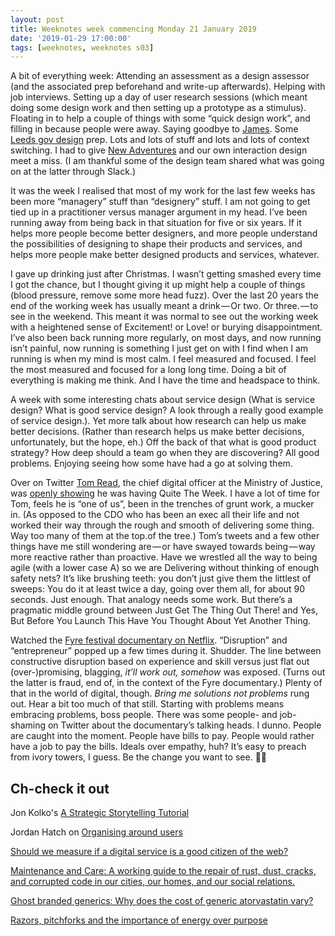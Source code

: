 ```yaml
---
layout: post
title: Weeknotes week commencing Monday 21 January 2019
date: '2019-01-29 17:00:00'
tags: [weeknotes, weeknotes s03]
---
```

A bit of everything week: Attending an assessment as a design assessor (and the associated prep beforehand and write-up afterwards). Helping with job interviews. Setting up a day of user research sessions (which meant doing some design work and then setting up a prototype as a stimulus). Floating in to help a couple of things with some “quick design work”, and filling in because people were away. Saying goodbye to [James](https://twitter.com/JamesCapiche). Some [Leeds gov design](http://eventbrite.co.uk/e/leeds-gov-design-meet-7-…) prep. Lots and lots of stuff and lots and lots of context switching. I had to give [New Adventures](https://newadventuresconf.com/) and our own interaction design meet a miss. (I am thankful some of the design team shared what was going on at the latter through Slack.)

It was the week I realised that most of my work for the last few weeks has been more “managery” stuff than “designery” stuff. I am not going to get tied up in a practitioner versus manager argument in my head. I’ve been running away from being back in that situation for five or six years. If it helps more people become better designers, and more people understand the possibilities of designing to shape their products and services, and helps more people make better designed products and services, whatever.

I gave up drinking just after Christmas. I wasn’t getting smashed every time I got the chance, but I thought giving it up might help a couple of things (blood pressure, remove some more head fuzz). Over the last 20 years the end of the working week has usually meant a drink — Or two. Or three. — to see in the weekend. This meant it was normal to see out the working week with a heightened sense of Excitement! or Love! or burying disappointment. I’ve also been back running more regularly, on most days, and now running isn’t painful, now running is something I just get on with I find when I am running is when my mind is most calm. I feel measured and focused. I feel the most measured and focused for a long long time. Doing a bit of everything is making me think. And I have the time and headspace to think.

A week with some interesting chats about service design (What is service design? What is good service design? A look through a really good example of service design.). Yet more talk about how research can help us make better decisions. (Rather than research helps us make better decisions, unfortunately, but the hope, eh.) Off the back of that what is good product strategy? How deep should a team go when they are discovering? All good problems. Enjoying seeing how some have had a go at solving them.

Over on Twitter [Tom Read](https://twitter.com/thommeread), the chief digital officer at the Ministry of Justice, was [openly showing](https://twitter.com/thommeread/status/1088520016889348103) he was having Quite The Week. I have a lot of time for Tom, feels he is “one of us”, been in the trenches of grunt work, a mucker in. (As opposed to the CDO who has been an exec all their life and not worked their way through the rough and smooth of delivering some thing. Way too many of them at the top.of the tree.) Tom’s tweets and a few other things have me still wondering are — or have swayed towards being — way more reactive rather than proactive. Have we wrestled all the way to being agile (with a lower case A) so we are Delivering without thinking of enough safety nets? It’s like brushing teeth: you don’t just give them the littlest of sweeps: You do it at least twice a day, going over them all, for about 90 seconds. Just enough. That analogy needs some work. But there’s a pragmatic middle ground between Just Get The Thing Out There! and Yes, But Before You Launch This Have You Thought About Yet Another Thing.

Watched the [Fyre festival documentary on Netflix](https://www.netflix.com/title/81035279). “Disruption” and “entrepreneur” popped up a few times during it. Shudder. The line between constructive disruption based on experience and skill versus just flat out (over-)promising, blagging, *it’ll work out, somehow* was exposed. (Turns out the latter is fraud, end of, in the context of the Fyre documentary.) Plenty of that in the world of digital, though. *Bring me solutions not problems* rung out. Hear a bit too much of that still. Starting with problems means embracing problems, boss people. There was some people- and job-shaming on Twitter about the documentary’s talking heads. I dunno. People are caught into the moment. People have bills to pay. People would rather have a job to pay the bills. Ideals over empathy, huh? It’s easy to preach from ivory towers, I guess. Be the change you want to see. 🤔😉

## Ch-check it out

Jon Kolko's [A Strategic Storytelling Tutorial](http://www.themoderniststudio.com/2019/01/07/the-mechanics-of-strategic-storytelling/)

Jordan Hatch on [Organising around users](https://jordanh.net/posts/organising-around-users/)

[Should we measure if a digital service is a good citizen of the web?](http://mrdudders.posthaven.com/should-we-measure-if-a-digital-service-is-a-good-citizen-of-the-web)

[Maintenance and Care: A working guide to the repair of rust, dust, cracks, and corrupted code in our cities, our homes, and our social relations.](https://placesjournal.org/article/maintenance-and-care/?cn-reloaded=1)

[Ghost branded generics: Why does the cost of generic atorvastatin vary?﻿](https://ebmdatalab.net/ghost-branded-generics-why-does-the-cost-of-generic-atorvastatin-vary%EF%BB%BF/)

[Razors, pitchforks and the importance of energy over purpose](https://thechallengerproject.com/blog/2019/razors-pitchforks-and-purpose)
